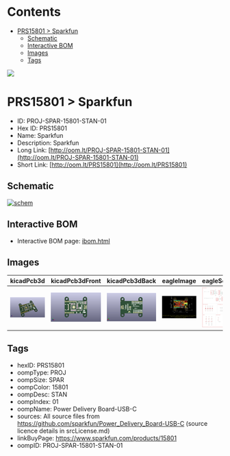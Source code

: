 



Contents
========

* [PRS15801 > Sparkfun](#prs15801--sparkfun)
	* [Schematic](#schematic)
	* [Interactive BOM](#interactive-bom)
	* [Images](#images)
	* [Tags](#tags)
  
![][im]
# PRS15801 > Sparkfun

- ID: PROJ-SPAR-15801-STAN-01
- Hex ID: PRS15801
- Name: Sparkfun
- Description: Sparkfun
- Long Link: [http://oom.lt/PROJ-SPAR-15801-STAN-01](http://oom.lt/PROJ-SPAR-15801-STAN-01)
- Short Link: [http://oom.lt/PRS15801](http://oom.lt/PRS15801)

## Schematic
  
[![schem](eagleSchemImage.png)](eagleSchemImage.png)
## Interactive BOM

- Interactive BOM page: [ibom.html](https://htmlpreview.github.io/?https://github.com/oomlout/oomlout_OOMP_projects/blob/main/PROJ-SPAR-15801-STAN-01/kicad/bom/ibom.html)

## Images
  
  

|kicadPcb3d|kicadPcb3dFront|kicadPcb3dBack|eagleImage|eagleSchemImage|
| :---: | :---: | :---: | :---: | :---: |
|[![kicadPcb3d](kicadPcb3d_140.png)](kicadPcb3d.png)|[![kicadPcb3dFront](kicadPcb3dFront_140.png)](kicadPcb3dFront.png)|[![kicadPcb3dBack](kicadPcb3dBack_140.png)](kicadPcb3dBack.png)|[![eagleImage](eagleImage_140.png)](eagleImage.png)|[![eagleSchemImage](eagleSchemImage_140.png)](eagleSchemImage.png)|

## Tags

- hexID: PRS15801
- oompType: PROJ
- oompSize: SPAR
- oompColor: 15801
- oompDesc: STAN
- oompIndex: 01
- oompName: Power Delivery Board-USB-C
- sources: All source files from https://github.com/sparkfun/Power_Delivery_Board-USB-C (source licence details in srcLicense.md)
- linkBuyPage: https://www.sparkfun.com/products/15801
- oompID: PROJ-SPAR-15801-STAN-01



[im]: kicadPcb3d_450.png

